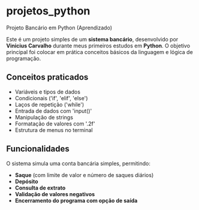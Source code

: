 # projetos_python

Projeto Bancário em Python (Aprendizado)

Este é um projeto simples de um **sistema bancário**, desenvolvido por **Vinicius Carvalho** durante meus primeiros estudos em **Python**. O objetivo principal foi colocar em prática conceitos básicos da linguagem e lógica de programação.

## Conceitos praticados

- Variáveis e tipos de dados
- Condicionais ('if', 'elif', 'else')
- Laços de repetição ('while')
- Entrada de dados com 'input()'
- Manipulação de strings
- Formatação de valores com '.2f'
- Estrutura de menus no terminal

## Funcionalidades

O sistema simula uma conta bancária simples, permitindo:

-  **Saque** (com limite de valor e número de saques diários)
-  **Depósito**
-  **Consulta de extrato**
-  **Validação de valores negativos**
-  **Encerramento do programa com opção de saída**
